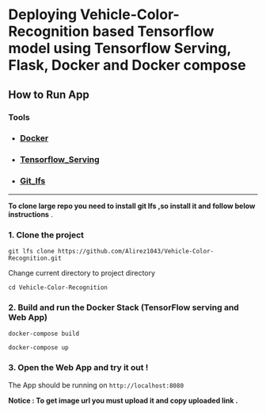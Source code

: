 # Deploying Vehicle-Color-Recognition based Tensorflow model using Tensorflow Serving, Flask, Docker and Docker compose

## How to Run App

### Tools 

+ ### [ Docker](https://docs.docker.com/desktop/)
+ ### [Tensorflow_Serving](https://www.tensorflow.org/tfx/guide/serving)
+ ### [Git_lfs](https://git-lfs.github.com/)

---------------------------------------------------------------------------------------------
**To clone large repo you need to install git lfs ,so install it and follow below instructions** .

### 1. Clone the project
```
git lfs clone https://github.com/Alirez1043/Vehicle-Color-Recognition.git
```
Change current directory to project directory
```
cd Vehicle-Color-Recognition
```
### 2. Build and run the Docker Stack (TensorFlow serving and Web App)
```
docker-compose build 
```
```
docker-compose up
```
### 3. Open the Web App and try it out !
The App should be running on    ```http://localhost:8080```

**Notice : To get image url you must upload it and copy uploaded link .**
